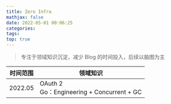 ```yaml
---
title: Zero Infra
mathjax: false
date: 2022-05-01 00:06:25
categories:
tags:
top: true
---
```


> 专注于领域知识沉淀，减少 Blog 的时间投入，后续以脑图为主

| 时间范围 | 领域知识                                       |
| -------- | ---------------------------------------------- |
| 2022.05  | OAuth 2<br />Go：Engineering + Concurrent + GC |

<!-- more -->
